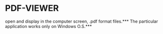 # PDF-VIEWER
open and display in the computer screen, .pdf format files.*** The particular application works only on Windows O.S.*** 
